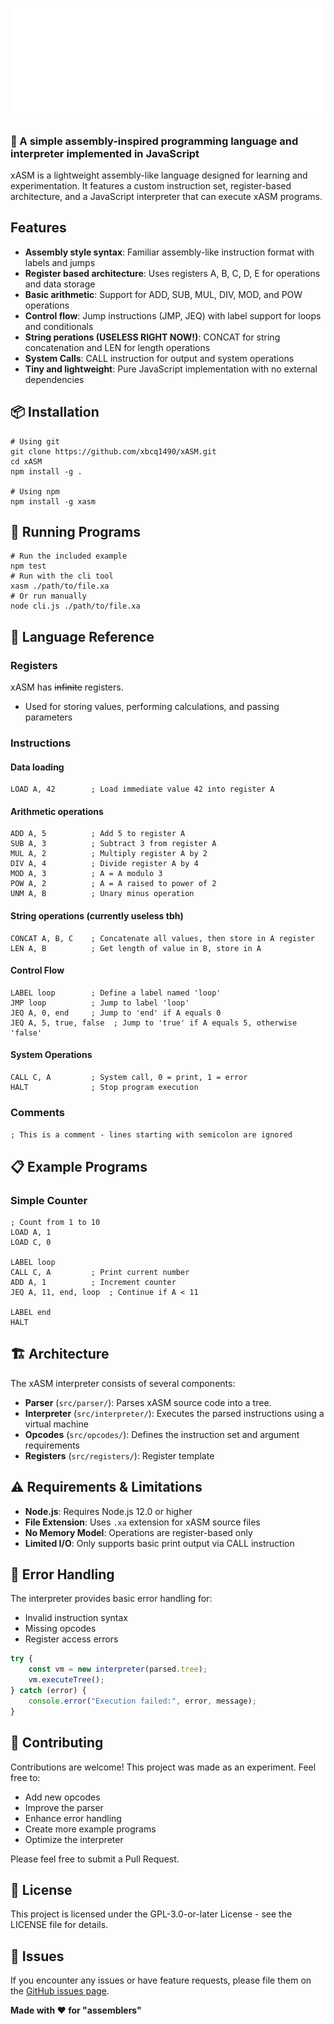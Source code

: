 ![xAsmLogo](./docs/logo.png)

### **🔧 A simple assembly-inspired programming language and interpreter implemented in JavaScript**

xASM is a lightweight assembly-like language designed for learning and experimentation. It features a custom instruction set, register-based architecture, and a JavaScript interpreter that can execute xASM programs.

## Features

- **Assembly style syntax**: Familiar assembly-like instruction format with labels and jumps
- **Register based architecture**: Uses registers A, B, C, D, E for operations and data storage
- **Basic arithmetic**: Support for ADD, SUB, MUL, DIV, MOD, and POW operations
- **Control flow**: Jump instructions (JMP, JEQ) with label support for loops and conditionals
- **String perations (USELESS RIGHT NOW!)**: CONCAT for string concatenation and LEN for length operations
- **System Calls**: CALL instruction for output and system operations
- **Tiny and lightweight**: Pure JavaScript implementation with no external dependencies

## 📦 Installation

```
# Using git
git clone https://github.com/xbcq1490/xASM.git
cd xASM
npm install -g .

# Using npm
npm install -g xasm
```

## 🚀 Running Programs

```
# Run the included example
npm test
# Run with the cli tool
xasm ./path/to/file.xa
# Or run manually
node cli.js ./path/to/file.xa
```

## 📖 Language Reference

### Registers

xASM has ~~infinite~~ registers.
- Used for storing values, performing calculations, and passing parameters

### Instructions

#### Data loading
```
LOAD A, 42        ; Load immediate value 42 into register A

```

#### Arithmetic operations
```
ADD A, 5          ; Add 5 to register A
SUB A, 3          ; Subtract 3 from register A
MUL A, 2          ; Multiply register A by 2
DIV A, 4          ; Divide register A by 4
MOD A, 3          ; A = A modulo 3
POW A, 2          ; A = A raised to power of 2
UNM A, B          ; Unary minus operation
```

#### String operations (currently useless tbh)

```
CONCAT A, B, C    ; Concatenate all values, then store in A register
LEN A, B          ; Get length of value in B, store in A
```

#### Control Flow
```
LABEL loop        ; Define a label named 'loop'
JMP loop          ; Jump to label 'loop'
JEQ A, 0, end     ; Jump to 'end' if A equals 0
JEQ A, 5, true, false  ; Jump to 'true' if A equals 5, otherwise 'false'
```

#### System Operations
```
CALL C, A         ; System call, 0 = print, 1 = error
HALT              ; Stop program execution
```

### Comments
`; This is a comment - lines starting with semicolon are ignored`


## 📋 Example Programs

### Simple Counter

```
; Count from 1 to 10
LOAD A, 1
LOAD C, 0

LABEL loop
CALL C, A         ; Print current number
ADD A, 1          ; Increment counter
JEQ A, 11, end, loop  ; Continue if A < 11

LABEL end
HALT
```

## 🏗️ Architecture

The xASM interpreter consists of several components:

- **Parser** (`src/parser/`): Parses xASM source code into a tree.
- **Interpreter** (`src/interpreter/`): Executes the parsed instructions using a virtual machine
- **Opcodes** (`src/opcodes/`): Defines the instruction set and argument requirements
- **Registers** (`src/registers/`): Register template

## ⚠️ Requirements & Limitations

- **Node.js**: Requires Node.js 12.0 or higher
- **File Extension**: Uses `.xa` extension for xASM source files
- **No Memory Model**: Operations are register-based only
- **Limited I/O**: Only supports basic print output via CALL instruction

## 🔧 Error Handling

The interpreter provides basic error handling for:

- Invalid instruction syntax
- Missing opcodes
- Register access errors

```javascript
try {
    const vm = new interpreter(parsed.tree);
    vm.executeTree();
} catch (error) {
    console.error("Execution failed:", error, message);
}
```

## 🤝 Contributing

Contributions are welcome! This project was made as an experiment. Feel free to:

- Add new opcodes
- Improve the parser
- Enhance error handling
- Create more example programs
- Optimize the interpreter

Please feel free to submit a Pull Request.

## 📝 License

This project is licensed under the GPL-3.0-or-later License - see the LICENSE file for details.

## 🐛 Issues

If you encounter any issues or have feature requests, please file them on the [GitHub issues page](https://github.com/xbcq1490/xASM/issues).

**Made with ❤️ for "assemblers"**